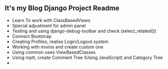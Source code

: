 ## It's my Blog Django Project Readme

- Learn To work with ClassBasedViews
- Special adjustment for admin panel
- Testing and using django-debug-toolbar and check (select_related())
- Connect Bootstrap
- Creating Profiles, realise Login/Logout system
- Working with mixins and create custom one
- Using common uses ViewBasedClasses
- Using mptt, create Comment Tree (Using JavaScript) and Category Tree
- 